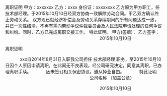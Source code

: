  离职证明
 甲方：xxxxxxx
 乙方：xxxx  身份证：xxxxxxxx
 乙方原为甲方职工，任技术部经理。于2015年10月10日经双方协商一致解除劳动合同。甲乙双方确认终止劳动关系。
 双方现已就经济补偿金及劳动关系存续期间的所有问题达成一致，并已一次性结清，不再有需向劳动争议仲裁委员会及人民法院申请处理的任何争议和纠纷。同时，乙方已完成离职交接工作。
 特此证明。
 甲方(签章)：                 乙方签字：
 　　                                                                      2015年10月10日





 离职证明

 　　     xxx自2014年8月31日入职我公司担任 技术部经理 职务，至2015年10月10日因个人原因申请离职，在此间无不良表现，经公司研究决定，同意其离职，已办理离职手续。 
 　　   因未签订相关保密协议，遵从择业自由。 
 　　   特此证明
                                                                      公司名称   （加盖公章）

 　　                                                                      2015年10月10日
